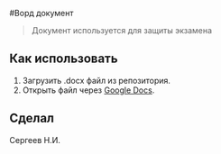 #Ворд документ 
>Документ используется для защиты экзамена
## Как использовать
1. Загрузить .docx файл из репозитория.
2. Открыть файл через [Google Docs](https://docs.google.com/document/u/0/).
## Сделал 
Сергеев Н.И.
